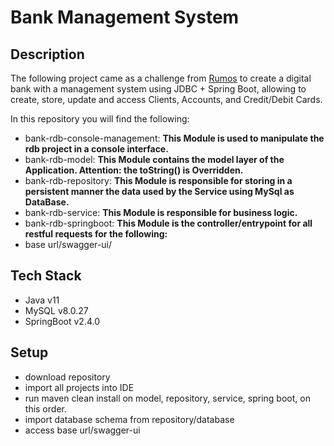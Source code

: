 Bank Management System
======================

Description
-----------
The following project came as a challenge from [Rumos](https://www.linkedin.com/company/rumos/) to create a digital bank with a management system using JDBC + Spring Boot, allowing to create, store, update and access Clients, Accounts, and Credit/Debit Cards. 

In this repository you will find the following:
* bank-rdb-console-management:
**This Module is used to manipulate the rdb project in a console interface.**
* bank-rdb-model:
**This Module contains the model layer of the Application. Attention: the toString() is Overridden.**
* bank-rdb-repository:
**This Module is responsible for storing in a persistent manner the data used by the Service using MySql as DataBase.**
* bank-rdb-service:
**This Module is responsible for business logic.**
* bank-rdb-springboot:
**This Module is the controller/entrypoint for all restful requests for the following:**
* base url/swagger-ui/

Tech Stack
----------
* Java v11
* MySQL v8.0.27
* SpringBoot v2.4.0

Setup
-----
* download repository
* import all projects into IDE
* run maven clean install on model, repository, service, spring boot, on this order.
* import database schema from repository/database
* access base url/swagger-ui

